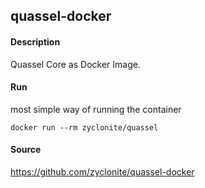 ## quassel-docker

#### Description

Quassel Core as Docker Image.

#### Run

most simple way of running the container

    docker run --rm zyclonite/quassel

#### Source

https://github.com/zyclonite/quassel-docker
